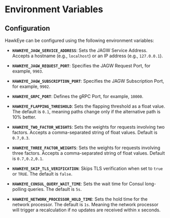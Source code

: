 # Environment Variables

## Configuration

HawkEye can be configured using the following environment variables:

- **`HAWKEYE_JAGW_SERVICE_ADDRESS`**: Sets the JAGW Service Address. Accepts a hostname (e.g., `localhost`) or an IP address (e.g., `127.0.0.1`).

- **`HAWKEYE_JAGW_REQUEST_PORT`**: Specifies the JAGW Request Port, for example, `9903`.

- **`HAWKEYE_JAGW_SUBSCRIPTION_PORT`**: Specifies the JAGW Subscription Port, for example, `9902`.

- **`HAWKEYE_GRPC_PORT`**: Defines the gRPC Port, for example, `10000`.

- **`HAWKEYE_FLAPPING_THRESHOLD`**: Sets the flapping threshold as a float value. The default is `0.1`, meaning paths change only if the alternative path is 10% better.

- **`HAWKEYE_TWO_FACTOR_WEIGHTS`**: Sets the weights for requests involving two factors. Accepts a comma-separated string of float values. Default is `0.7,0.3`.

- **`HAWKEYE_THREE_FACTOR_WEIGHTS`**: Sets the weights for requests involving three factors. Accepts a comma-separated string of float values. Default is `0.7,0.2,0.1`.

- **`HAWKEYE_SKIP_TLS_VERIFICATION`**: Skips TLS verification when set to `true` or `TRUE`. The default is `false`.

- **`HAWKEYE_CONSUL_QUERY_WAIT_TIME`**: Sets the wait time for Consul long-polling queries. The default is `5s`.

- **`HAWKEYE_NETWORK_PROCESSOR_HOLD_TIME`**: Sets the hold time for the network processor. The default is `1s`. Meaning the network processor will trigger a recalculation if no updates are received within x seconds.
